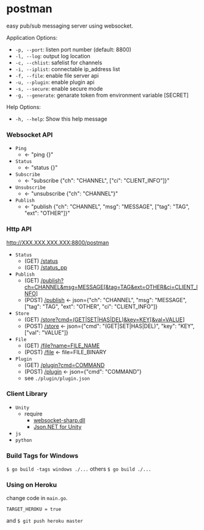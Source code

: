 # postman
easy pub/sub messaging server using websocket.

Application Options:
- `-p, --port`: listen port number (default: 8800)
- `-l, --log`: output log location
- `-c, --chlist`: safelist for channels
- `-i, --iplist`: connectable ip_address list
- `-f, --file`: enable file server api
- `-u, --plugin`: enable plugin api
- `-s, --secure`: enable secure mode
- `-g, --generate`: genarate token from environment variable [SECRET]

Help Options:
- `-h, --help`: Show this help message

### Websocket API

- `Ping`
  - <- "ping {}"
- `Status`
  - <- "status {}"
- `Subscribe`
  - <- "subscribe {"ch": "CHANNEL", ["ci": "CLIENT_INFO"]}"
- `Unsubscribe`
  - <- "unsubscribe {"ch": "CHANNEL"}"
- `Publish`
  - <- "publish {"ch": "CHANNEL", "msg": "MESSAGE", ["tag": "TAG", "ext": "OTHER"]}"

### Http API

http://XXX.XXX.XXX.XXX:8800/postman

- `Status`
  - (GET) [/status]()
  - (GET) [/status_pp]()
- `Publish`
  - (GET) [/publish?ch=CHANNEL&msg=MESSAGE[&tag=TAG&ext=OTHER&ci=CLIENT_INFO]]()
  - (POST) [/publish]() <- json={"ch": "CHANNEL", "msg": "MESSAGE", ["tag": "TAG", "ext": "OTHER", "ci": "CLIENT_INFO"]}
- `Store`
  - (GET) [/store?cmd=(GET|SET|HAS|DEL)&key=KEY[&val=VALUE]]()
  - (POST) [/store]() <- json={"cmd": "(GET|SET|HAS|DEL)", "key": "KEY", ["val": "VALUE"]}
- `File`
  - (GET) [/file?name=FILE_NAME]()
  - (POST) [/file]() <- file=FILE_BINARY
- `Plugin`
  - (GET) [/plugin?cmd=COMMAND]()
  - (POST) [/plugin]() <- json={"cmd": "COMMAND"}
  - see `./plugin/plugin.json`

### Client Library

- `Unity`
  - require
    - [websocket-sharp.dll](https://github.com/sta/websocket-sharp)
    - [Json.NET for Unity](https://assetstore.unity.com/packages/tools/input-management/json-net-for-unity-11347)
- `js`
- `python`

### Build Tags for Windows

`$ go build -tags windows ./...` others `$ go build ./...`

### Using on Heroku

change code in `main.go`.
```
TARGET_HEROKU = true
```

and `$ git push heroku master`
